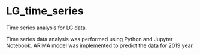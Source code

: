 # LG_time_series
Time series analysis for LG data.

Time series data analysis was performed using Python and Jupyter Notebook. ARIMA model was implemented to predict the data for 2019 year. 
